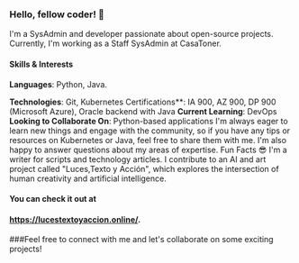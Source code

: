 ### Hello, fellow coder! 👋
I'm a SysAdmin and developer passionate about open-source projects. Currently, I'm working as a Staff SysAdmin at CasaToner.
#### Skills & Interests
**Languages**: Python, Java.

**Technologies**: Git, Kubernetes
Certifications**: IA 900, AZ 900, DP 900 (Microsoft Azure), Oracle backend with Java
**Current Learning**: DevOps
**Looking to Collaborate On**: Python-based applications
I'm always eager to learn new things and engage with the community, so if you have any tips or resources on Kubernetes or Java, feel free to share them with me. I'm also happy to answer questions about my areas of expertise.
Fun Facts 😎
I'm a writer for scripts and technology articles.
I contribute to an AI and art project called "Luces,Texto y Acción", which explores the intersection of human creativity and artificial intelligence. 
#### You can check it out at 
#### **https://lucestextoyaccion.online/.**
###Feel free to connect with me and let's collaborate on some exciting projects!










